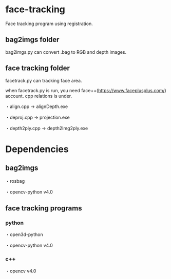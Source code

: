 # face-tracking
Face tracking program using registration.

## bag2imgs folder
bag2imgs.py can convert .bag to RGB and depth images.

## face tracking folder
facetrack.py can tracking face area.

when facetrack.py is run, you need face++(https://www.faceplusplus.com/) account.
cpp relations is under.

・align.cpp -> alignDepth.exe

・deproj.cpp -> projection.exe

・depth2ply.cpp -> depth2Img2ply.exe

# Dependencies
## bag2imgs
・rosbag

・opencv-python v4.0




## face tracking programs
### python
・open3d-python

・opencv-python v4.0

### c++
・opencv v4.0
